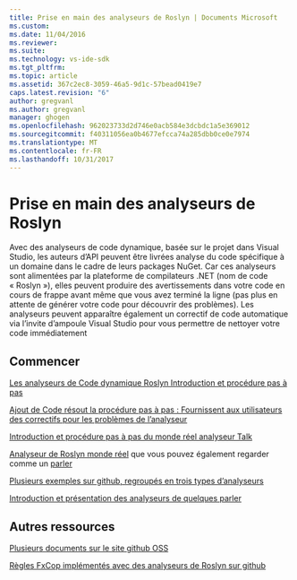 ```yaml
---
title: Prise en main des analyseurs de Roslyn | Documents Microsoft
ms.custom: 
ms.date: 11/04/2016
ms.reviewer: 
ms.suite: 
ms.technology: vs-ide-sdk
ms.tgt_pltfrm: 
ms.topic: article
ms.assetid: 367c2ec8-3059-46a5-9d1c-57bead0419e7
caps.latest.revision: "6"
author: gregvanl
ms.author: gregvanl
manager: ghogen
ms.openlocfilehash: 962023733d2d746e0acb584e3dcbdc1a5e369012
ms.sourcegitcommit: f40311056ea0b4677efcca74a285dbb0ce0e7974
ms.translationtype: MT
ms.contentlocale: fr-FR
ms.lasthandoff: 10/31/2017
---
```

# <a name="getting-started-with-roslyn-analyzers"></a>Prise en main des analyseurs de Roslyn
Avec des analyseurs de code dynamique, basée sur le projet dans Visual Studio, les auteurs d’API peuvent être livrées analyse du code spécifique à un domaine dans le cadre de leurs packages NuGet.  Car ces analyseurs sont alimentées par la plateforme de compilateurs .NET (nom de code « Roslyn »), elles peuvent produire des avertissements dans votre code en cours de frappe avant même que vous avez terminé la ligne (pas plus en attente de générer votre code pour découvrir des problèmes).  Les analyseurs peuvent apparaître également un correctif de code automatique via l’invite d’ampoule Visual Studio pour vous permettre de nettoyer votre code immédiatement  
  
## <a name="getting-started"></a>Commencer  
 [Les analyseurs de Code dynamique Roslyn Introduction et procédure pas à pas](https://msdn.microsoft.com/en-us/magazine/dn879356.aspx)  
  
 [Ajout de Code résout la procédure pas à pas : Fournissent aux utilisateurs des correctifs pour les problèmes de l’analyseur](https://msdn.microsoft.com/en-us/magazine/dn904670.aspx)  
  
 [Introduction et procédure pas à pas du monde réel analyseur Talk](http://channel9.msdn.com/events/Build/2015/3-725)  
  
 [Analyseur de Roslyn monde réel](../extensibility/roslyn-analyzers-and-code-aware-library-for-immutablearrays.md) que vous pouvez également regarder comme un [parler](http://channel9.msdn.com/events/Build/2015/3-725)  
  
 [Plusieurs exemples sur github, regroupés en trois types d’analyseurs](https://github.com/dotnet/roslyn/blob/master/docs/analyzers/Analyzer%20Samples.md)  
  
 [Introduction et présentation des analyseurs de quelques parler](http://channel9.msdn.com/Events/dotnetConf/2015/NET-Compiler-Platform-Roslyn-Analyzers-and-the-Rise-of-Code-Aware-Libraries)  
  
## <a name="other-resources"></a>Autres ressources  
 [Plusieurs documents sur le site github OSS](https://github.com/dotnet/roslyn/tree/master/docs/analyzers)  
  
 [Règles FxCop implémentés avec des analyseurs de Roslyn sur github](https://github.com/dotnet/roslyn/tree/master/src/Diagnostics/FxCop)